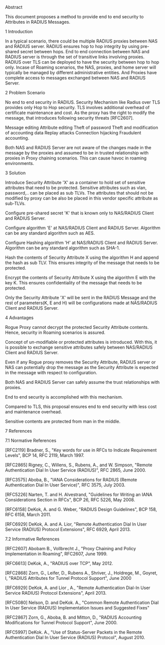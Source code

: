 Abstract

   This document proposes a method to provide end to end security to
   Attributes in RADIUS Messages.

1  Introduction

   In a typical scenario, there could be multiple RADIUS proxies between
   NAS and RADIUS server. RADIUS ensures hop to hop integrity by using
   pre-shared secret between hops. End to end connection between NAS and
   RADIUS server is through the set of transitive links involving
   proxies. RADIUS over TLS can be deployed to have the security between
   hop to hop only. Incase of Roaming scenarios, the NAS, proxies, and
   home server will typically be managed by different administrative
   entities. And Proxies have complete access to messages exchanged
   between NAS and RADIUS Server.

2  Problem Scenario

   No end to end security in RADIUS. Security Mechanism like Radius over
   TLS provides only Hop to Hop security. TLS involves additional
   overhead of certificate maintenance and cost. As the proxy has the
   right to modify the message, that introduces following security
   threats [RFC2607].

   Message editing
   Attribute editing
   Theft of password
   Theft and modification of accounting data
   Replay attacks
   Connection hijacking
   Fraudulent accounting.

   Both NAS and RADIUS Server are not aware of the changes made in the
   message by the proxies and assumed to be in trusted relationship with
   proxies in Proxy chaining scenarios. This can cause havoc in roaming
   environments.


3  Solution

   Introduce Security Attribute 'X' as a container to hold set of
   sensitive attributes that need to be protected. Sensitive attributes
   such as vlan, password,.. can be placed as sub TLVs. The attributes
   that should not be modified by proxy can be also be placed in this
   vendor specific attribute as sub-TLVs.

   Configure pre-shared secret 'K' that is known only to NAS/RADIUS
   Client and RADIUS Server.

   Configure algorithm 'E' at NAS/RADIUS Client and RADIUS Server.
   Algorithm can be any standard algorithm such as AES.

   Configure Hashing algorithm 'H' at NAS/RADIUS Client and RADIUS
   Server. Algorithm can be any standard algorithm such as SHA-1.

   Hash the contents of Security Attribute X using the algorithm H and
   append the hash as sub TLV. This ensures integrity of the message
   that needs to be protected.

   Encrypt the contents of Security Attribute X using the algorithm E
   with the key K. This ensures confidentiality of the message that
   needs to be protected.

   Only the Security Attribute 'X' will be sent in the RADIUS Message
   and the rest of parameters(K, E and H) will be configurations made at
   NAS/RADIUS Client and RADIUS Server. 

4  Advantages

   Rogue Proxy cannot decrypt the protected Security Attribute contents.
   Hence, security in Roaming scenarios is assured.

   Concept of un-modifiable or protected attributes is introduced. With
   this, it is possible to exchange sensitive attributes safely between
   NAS/RADIUS Client and RADIUS Server.

   Even if any Rogue proxy removes the Security Attribute, RADIUS server
   or NAS can potentially drop the message as the Security Attribute is
   expected in the message with respect to configuration.

   Both NAS and RADIUS Server can safely assume the trust relationships
   with proxies.

   End to end security is accomplished with this mechanism.

   Compared to TLS, this proposal ensures end to end security with less
   cost and maintenance overhead.

   Sensitive contents are protected from man in the middle.

7  References

7.1  Normative References

   [RFC2119]  Bradner, S., "Key words for use in RFCs to Indicate
              Requirement Levels", BCP 14, RFC 2119, March 1997.

   [RFC2865]  Rigney, C., Willens, S., Rubens, A., and W. Simpson,
              "Remote Authentication Dial In User Service (RADIUS)",
              RFC 2865, June 2000.

   [RFC3575]  Aboba, B., "IANA Considerations for RADIUS (Remote
              Authentication Dial In User Service)", RFC 3575,
              July 2003.

   [RFC5226]  Narten, T. and H. Alvestrand, "Guidelines for Writing an
              IANA Considerations Section in RFCs", BCP 26, RFC 5226,
              May 2008.

   [RFC6158]  DeKok, A. and G. Weber, "RADIUS Design Guidelines",
              BCP 158, RFC 6158, March 2011.

   [RFC6929]  DeKok, A. and A. Lior, "Remote Authentication Dial In User
              Service (RADIUS) Protocol Extensions", RFC 6929,
              April 2013.

7.2  Informative References

   [RFC2607] Abobam B., Vollbrecht J., "Proxy Chaining and Policy 
             Implementation in Roaming", RFC2607, June 1999.

   [RFC6613] DeKok, A., "RADIUS over TCP", May 2012.

   [RFC2868] Zorn, G., Leifer, D., Rubens A., Shriver, J.,
             Holdrege, M., Goyret, I, "RADIUS Attributes for Tunnel
             Protocol Support", June 2000

   [RFC6929] DeKok, A. and Lior , A., "Remote Authentication Dial-In
             User Service RADIUS) Protocol Extensions", April 2013.

   [RFC5080] Nelson, D. and DeKok. A., "Common Remote Authentication
             Dial In User Service (RADIUS) Implementation Issues and
             Suggested Fixes"

   [RFC2867] Zorn, G., Aboba, B. and Mitton, D., "RADIUS Accounting
             Modifications for Tunnel Protocol Support", June 2000.

   [RFC5997] DeKok. A., "Use of Status-Server Packets in the
             Remote Authentication Dial In User Service (RADIUS)
             Protocol", August 2010.
